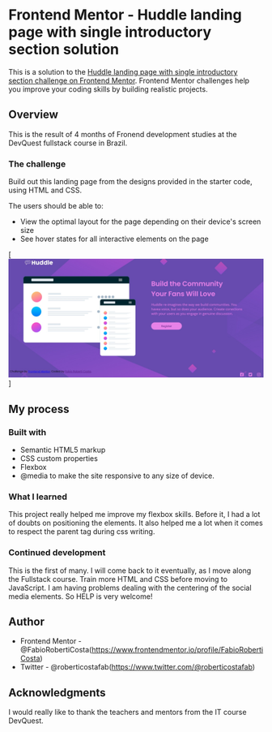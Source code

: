 # Frontend Mentor - Huddle landing page with single introductory section solution

This is a solution to the [Huddle landing page with single introductory section challenge on Frontend Mentor](https://www.frontendmentor.io/challenges/huddle-landing-page-with-a-single-introductory-section-B_2Wvxgi0). Frontend Mentor challenges help you improve your coding skills by building realistic projects. 

## Overview

This is the result of 4 months of Fronend development studies at the DevQuest fullstack course in Brazil.

### The challenge

Build out this landing page from the designs provided in the starter code, using HTML and CSS.

The users should be able to: 

- View the optimal layout for the page depending on their device's screen size
- See hover states for all interactive elements on the page

[<img src="./src/css/images/mockup.jpg">]

## My process

### Built with

- Semantic HTML5 markup
- CSS custom properties
- Flexbox
- @media to make the site responsive to any size of device.

### What I learned
This project really helped me improve my flexbox skills. Before it, I had a lot of doubts on positioning the elements.
It also helped me a lot when it comes to respect the parent tag during css writing.


### Continued development
This is the first of many. I will come back to it eventually, as I move along the Fullstack course.
Train more HTML and CSS before moving to JavaScript.
I am having problems dealing with the centering of the social media elements.
So HELP is very welcome!

## Author

- Frontend Mentor - @FabioRobertiCosta(https://www.frontendmentor.io/profile/FabioRobertiCosta)
- Twitter - @roberticostafab(https://www.twitter.com/@roberticostafab)

## Acknowledgments

I would really like to thank the teachers and mentors from the IT course DevQuest.
